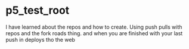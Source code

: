 # p5_test_root

I have learned about the repos and how to create. Using push pulls with repos and the fork roads thing. and when you are finished with your last push in deploys tho the web
